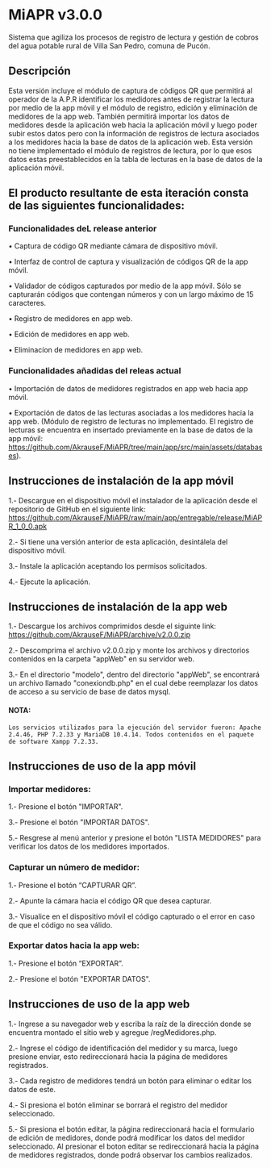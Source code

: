 # MiAPR v3.0.0
Sistema que agiliza los procesos de registro de lectura y gestión de cobros del agua potable rural de Villa San Pedro, comuna de Pucón.

## Descripción
Esta versión incluye el módulo de captura de códigos QR que permitirá al operador de la A.P.R identificar los medidores antes de registrar la lectura por medio de la app móvil y el módulo de registro, edición y eliminación de medidores de la app web. También permitirá importar los datos de medidores desde la aplicación web hacia la aplicación móvil y luego poder subir estos datos pero con la información de registros de lectura asociados a los medidores hacia la base de datos de la aplicación web. Esta versión no tiene implementado el módulo de registros de lectura, por lo que esos datos estas preestablecidos en la tabla de lecturas en la base de datos de la aplicación móvil.

## El producto resultante de esta iteración consta de las siguientes funcionalidades:

### Funcionalidades deL release anterior
•	Captura de código QR mediante cámara de dispositivo móvil.

•	Interfaz de control de captura y visualización de códigos QR de la app móvil.

•	Validador de códigos capturados por medio de la app móvil. Sólo se capturarán códigos que contengan números y con un largo máximo de 15 caracteres.

•	Registro de medidores en app web.

•	Edición de medidores en app web.

•	Eliminacíon de medidores en app web.

### Funcionalidades añadidas del releas actual 

•	Importación de datos de medidores registrados en app web hacia app móvil.

•	Exportación de datos de las lecturas asociadas a los medidores hacia la app web. (Módulo de registro de lecturas no implementado. El registro de lecturas se encuentra en insertado previamente en la base de datos de la app móvil: https://github.com/AkrauseF/MiAPR/tree/main/app/src/main/assets/databases).

## Instrucciones de instalación de la app móvil
1.- Descargue en el dispositivo móvil el instalador de la aplicación desde el repositorio de GitHub en el siguiente link:   https://github.com/AkrauseF/MiAPR/raw/main/app/entregable/release/MiAPR_1_0_0.apk 

2.- Si tiene una versión anterior de esta aplicación, desintálela del dispositivo móvil.

3.- Instale la aplicación aceptando los permisos solicitados.

4.- Ejecute la aplicación.

## Instrucciones de instalación de la app web

1.- Descargue los archivos comprimidos desde el siguinte link: https://github.com/AkrauseF/MiAPR/archive/v2.0.0.zip

2.- Descomprima el archivo v2.0.0.zip y monte los archivos y directorios contenidos en la carpeta "appWeb" en su servidor web.

3.- En el directorio "modelo", dentro del directorio "appWeb", se encontrará un archivo llamado "conexiondb.php" en el cual debe reemplazar los datos de acceso a su servicio de base de datos mysql. 

#### NOTA: 
    Los servicios utilizados para la ejecución del servidor fueron: Apache 2.4.46, PHP 7.2.33 y MariaDB 10.4.14. Todos contenidos en el paquete de software Xampp 7.2.33.

## Instrucciones de uso de la app móvil

### Importar medidores:
1.- Presione el botón "IMPORTAR".

3.- Presione el botón "IMPORTAR DATOS".

5.- Resgrese al menú anterior y presione el botón "LISTA MEDIDORES" para verificar los datos de los medidores importados.

### Capturar un número de medidor:
1.- Presione el botón “CAPTURAR QR”.

2.- Apunte la cámara hacia el código QR que desea capturar.

3.- Visualice en el dispositivo móvil el código capturado o el error en caso de que el código no sea válido.

### Exportar datos hacia la app web:
1.- Presione el botón “EXPORTAR”.

2.- Presione el botón "EXPORTAR DATOS".


## Instrucciones de uso de la app web

1.- Ingrese a su navegador web y escriba la raíz de la dirección donde se encuentra montado el sitio web y agregue /regMedidores.php.

2.- Ingrese el código de identificación del medidor y su marca, luego presione enviar, esto redireccionará hacia la página de medidores registrados.

3.- Cada registro de medidores tendrá un botón para eliminar o editar los datos de este.

4.- Si presiona el botón eliminar se borrará el registro del medidor seleccionado.

5.- Si presiona el botón editar, la página redireccionará hacia el formulario de edición de medidores, donde podrá modificar los datos del medidor seleccionado. Al presionar el boton editar se redireccionará hacia la página de medidores registrados, donde podrá observar los cambios realizados.




